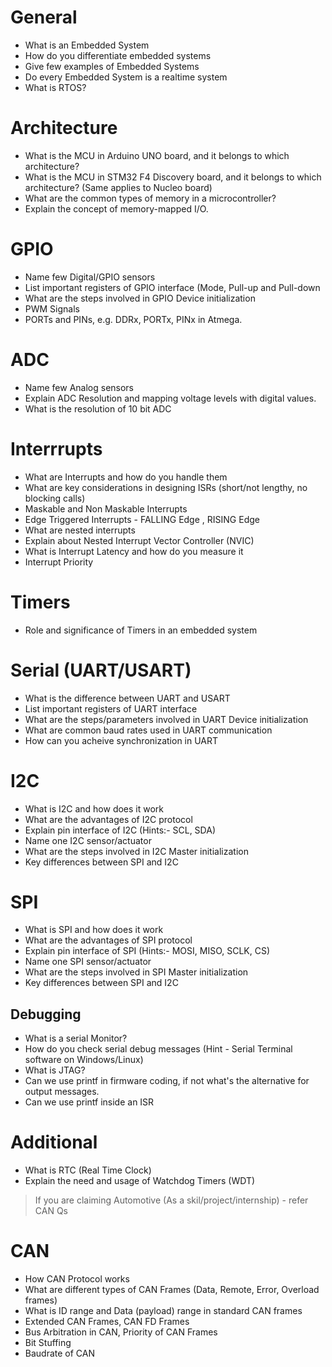 # General
* What is an Embedded System
* How do you differentiate embedded systems
* Give few examples of Embedded Systems
* Do every Embedded System is a realtime system
* What is RTOS?

# Architecture
* What is the MCU in Arduino UNO board, and it belongs to which architecture?
* What is the MCU in STM32 F4 Discovery board, and it belongs to which architecture? (Same applies to Nucleo board)
* What are the common types of memory in a microcontroller?
* Explain the concept of memory-mapped I/O.


# GPIO
* Name few Digital/GPIO sensors
* List important registers of GPIO interface (Mode, Pull-up and Pull-down
* What are the steps involved in GPIO Device initialization
* PWM Signals
* PORTs and PINs, e.g. DDRx, PORTx, PINx in Atmega.

# ADC
* Name few Analog sensors
* Explain ADC Resolution and mapping voltage levels with digital values.
* What is the resolution of 10 bit ADC 

# Interrrupts
* What are Interrupts and how do you handle them
* What are key considerations in designing ISRs (short/not lengthy, no blocking calls)
* Maskable and Non Maskable Interrupts
* Edge Triggered Interrupts - FALLING Edge , RISING Edge 
* What are nested interrupts
* Explain about Nested Interrupt Vector Controller (NVIC)
* What is Interrupt Latency and how do you measure it
* Interrupt Priority
  
# Timers
* Role and significance of Timers in an embedded system

# Serial (UART/USART)
* What is the difference between UART and USART
* List important registers of UART interface
* What are the steps/parameters involved in UART Device initialization
* What are common baud rates used in UART communication
* How can you acheive synchronization in UART 


# I2C
* What is I2C and how does it work
* What are the advantages of I2C protocol
* Explain pin interface of I2C (Hints:- SCL, SDA)
* Name one I2C sensor/actuator
* What are the steps involved in I2C Master initialization
* Key differences between SPI and I2C
  
# SPI
* What is SPI and how does it work
* What are the advantages of SPI protocol
* Explain pin interface of SPI (Hints:- MOSI, MISO, SCLK, CS)
* Name one SPI sensor/actuator
* What are the steps involved in SPI Master initialization
* Key differences between SPI and I2C
  
## Debugging
* What is a serial Monitor?
* How do you check serial debug messages (Hint - Serial Terminal software on Windows/Linux)
* What is JTAG?
* Can we use printf in firmware coding, if not what's the alternative for output messages.
* Can we use printf inside an ISR

# Additional
* What is RTC (Real Time Clock)
* Explain the need and usage of Watchdog Timers (WDT)

> If you are claiming Automotive (As a skil/project/internship) - refer CAN Qs
# CAN
* How CAN Protocol works
* What are different types of CAN Frames (Data, Remote, Error, Overload frames)
* What is ID range and Data (payload) range in standard CAN frames
* Extended CAN Frames, CAN FD Frames
* Bus Arbitration in CAN, Priority of CAN Frames
* Bit Stuffing
* Baudrate of CAN
